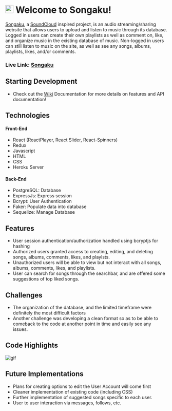 # <img src="/frontend/public/favicon.ico" width="25" height="25"> Welcome to Songaku!

[Songaku](https://songaku.herokuapp.com/), a [SoundCloud](https://soundcloud.com/) inspired project, is an audio streaming/sharing website that allows users to upload and listen to music through its database. Logged in users can create their own playlists as well as comment on, like, and organize music in the existing database of music. Non-logged in users can still listen to music on the site, as well as see any songs, albums, playlists, likes, and/or comments.

### **Live Link: [Songaku](https://songaku.herokuapp.com/)**

## Starting Development
- Check out the [Wiki](https://github.com/brentarimoto/Songaku/wiki) Documentation for more details on features and API documentation!

## Technologies 
#### Front-End
- React (ReactPlayer, React Slider, React-Spinners)
- Redux
- Javascript
- HTML
- CSS
- Heroku Server

#### Back-End
- PostgreSQL: Database
- ExpressJs: Express session
- Bcrypt: User Authentication
- Faker: Populate data into database
- Sequelize: Manage Database

## Features
 - User session authentication/authorization handled using bcryptjs for hashing
 - Authorized users granted access to creating, editing, and deleting songs, albums, comments, likes, and playlsts.
 - Unauthorized users will be able to view but not interact with all songs, albums, comments, likes, and playlists.
 - User can search for songs through the searchbar, and are offered some suggestions of top liked songs.

## Challenges
 - The organization of the database, and the limited timeframe were definitely the most difficult factors 
 - Another challenge was developing a clean format so as to be able to comeback to the code at another point in time and easily see any issues.

## Code Highlights

![gif](https://brentarimotoprojects.s3.us-west-1.amazonaws.com/Songaku.gif)

## Future Implementations
 - Plans for creating options to edit the User Account will come first
 - Cleaner implementation of existing code (including CSS)
 - Further implementation of suggested songs specific to each user.
 - User to user interaction via messages, follows, etc.
